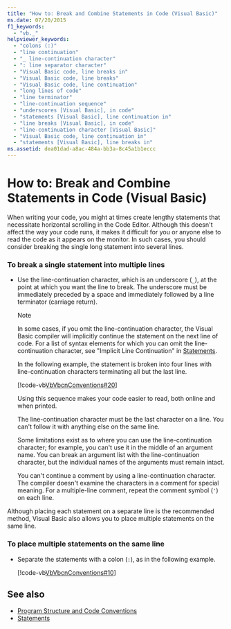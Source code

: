 ```yaml
---
title: "How to: Break and Combine Statements in Code (Visual Basic)"
ms.date: 07/20/2015
f1_keywords: 
  - "vb._"
helpviewer_keywords: 
  - "colons (:)"
  - "line continuation"
  - "_ line-continuation character"
  - ": line separator character"
  - "Visual Basic code, line breaks in"
  - "Visual Basic code, line breaks"
  - "Visual Basic code, line continuation"
  - "long lines of code"
  - "line terminator"
  - "line-continuation sequence"
  - "underscores [Visual Basic], in code"
  - "statements [Visual Basic], line continuation in"
  - "line breaks [Visual Basic], in code"
  - "line-continuation character [Visual Basic]"
  - "Visual Basic code, line continuation in"
  - "statements [Visual Basic], line breaks in"
ms.assetid: dea01dad-a8ac-484a-bb3a-8c45a1b1eccc
---
```

# How to: Break and Combine Statements in Code (Visual Basic)
When writing your code, you might at times create lengthy statements that necessitate horizontal scrolling in the Code Editor. Although this doesn't affect the way your code runs, it makes it difficult for you or anyone else to read the code as it appears on the monitor. In such cases, you should consider breaking the single long statement into several lines.  
  
### To break a single statement into multiple lines  
  
- Use the line-continuation character, which is an underscore (`_`), at the point at which you want the line to break. The underscore must be immediately preceded by a space and immediately followed by a line terminator (carriage return).  
  
    > [!NOTE]
    >  In some cases, if you omit the line-continuation character, the Visual Basic compiler will implicitly continue the statement on the next line of code. For a list of syntax elements for which you can omit the line-continuation character, see "Implicit Line Continuation" in [Statements](../../../visual-basic/programming-guide/language-features/statements.md).  
  
     In the following example, the statement is broken into four lines with line-continuation characters terminating all but the last line.  
  
     [!code-vb[VbVbcnConventions#20](~/samples/snippets/visualbasic/VS_Snippets_VBCSharp/VbVbcnConventions/VB/Class1.vb#20)]  
  
     Using this sequence makes your code easier to read, both online and when printed.  
  
     The line-continuation character must be the last character on a line. You can't follow it with anything else on the same line.  
  
     Some limitations exist as to where you can use the line-continuation character; for example, you can't use it in the middle of an argument name. You can break an argument list with the line-continuation character, but the individual names of the arguments must remain intact.  
  
     You can't continue a comment by using a line-continuation character. The compiler doesn't examine the characters in a comment for special meaning. For a multiple-line comment, repeat the comment symbol (`'`) on each line.  
  
 Although placing each statement on a separate line is the recommended method, Visual Basic also allows you to place multiple statements on the same line.  
  
### To place multiple statements on the same line  
  
- Separate the statements with a colon (`:`), as in the following example.  
  
     [!code-vb[VbVbcnConventions#10](~/samples/snippets/visualbasic/VS_Snippets_VBCSharp/VbVbcnConventions/VB/Class1.vb#10)]  
  
## See also

- [Program Structure and Code Conventions](../../../visual-basic/programming-guide/program-structure/program-structure-and-code-conventions.md)
- [Statements](../../../visual-basic/programming-guide/language-features/statements.md)
